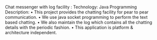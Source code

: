 Chat messenger with log facility :
  Technology: Java Programming
  Description:
      • This project provides the chatting facility for pear to pear communication.
      • We use java socket programming to perform the text based chatting.
      • We also maintain the log which contains all the chatting details with the periodic fashion.
      • This application is platform & architecture independent.
